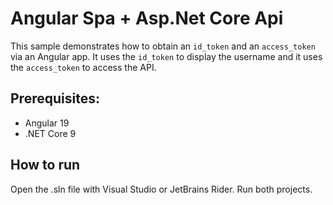 # Angular Spa + Asp.Net Core Api

This sample demonstrates how to obtain an `id_token` and an `access_token` via an Angular app. It uses the `id_token` to display the username and it uses the `access_token` to access the API.

## Prerequisites:
- Angular 19
- .NET Core 9

## How to run
Open the .sln file with Visual Studio or JetBrains Rider. Run both projects.